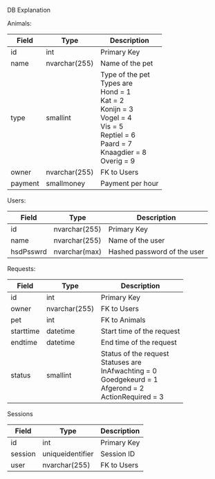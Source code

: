 ﻿DB Explanation

Animals:

| Field | Type          | Description                                                                                                                                                             |
|-------|---------------|-------------------------------------------------------------------------------------------------------------------------------------------------------------------------|
| id    | int           | Primary Key                                                                                                                                                             |
| name  | nvarchar(255) | Name of the pet                                                                                                                                                         |
| type  | smallint      | Type of the pet<br> Types are <br> Hond = 1 <br> Kat = 2 <br> Konijn = 3 <br> Vogel = 4 <br> Vis = 5 <br> Reptiel = 6 <br> Paard = 7 <br> Knaagdier = 8 <br> Overig = 9 |
| owner | nvarchar(255) | FK to Users                                                                                                                                                             |
| payment | smallmoney    | Payment per hour                                                                                                                                                        |

Users:

| Field | Type          | Description                                                                                                                                                             |
|-------|---------------|-------------------------------------------------------------------------------------------------------------------------------------------------------------------------|
| id    | nvarchar(255) | Primary Key                                                                                                                                                             |
| name  | nvarchar(255) | Name of the user                                                                                                                                                        |
| hsdPsswrd | nvarchar(max) | Hashed password of the user                                                                                                                                            |

Requests:

| Field | Type          | Description                                                                                                                 |
|-------|---------------|-----------------------------------------------------------------------------------------------------------------------------|
| id    | int           | Primary Key                                                                                                                 |
| owner | nvarchar(255) | FK to Users                                                                                                                 |
| pet   | int           | FK to Animals                                                                                                               |
| starttime | datetime | Start time of the request                                                                                                   |
| endtime | datetime | End time of the request                                                                                                     |
| status | smallint | Status of the request<br> Statuses are <br> InAfwachting = 0 <br> Goedgekeurd = 1 <br> Afgerond = 2 <br> ActionRequired = 3 |

Sessions

| Field | Type          | Description                                                                                                             |
|-------|---------------|-------------------------------------------------------------------------------------------------------------------------|
| id    | int           | Primary Key                                                                                                             |
| session | uniqueidentifier | Session ID                                                                                                             |
| user | nvarchar(255) | FK to Users                                                                                                             |